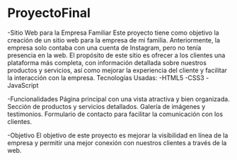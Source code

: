 # ProyectoFinal

-Sitio Web para la Empresa Familiar
Este proyecto tiene como objetivo la creación de un sitio web para la empresa de mi familia. Anteriormente, la empresa solo contaba con una cuenta de Instagram, pero no tenía presencia en la web. El propósito de este sitio es ofrecer a los clientes una plataforma más completa, con información detallada sobre nuestros productos y servicios, así como mejorar la experiencia del cliente y facilitar la interacción con la empresa.
Tecnologías Usadas:
-HTML5
-CSS3
-JavaScript

-Funcionalidades
Página principal con una vista atractiva y bien organizada.
Sección de productos y servicios detallados.
Galería de imágenes y testimonios.
Formulario de contacto para facilitar la comunicación con los clientes.

-Objetivo
El objetivo de este proyecto es mejorar la visibilidad en línea de la empresa y permitir una mejor conexión con nuestros clientes a través de la web.
